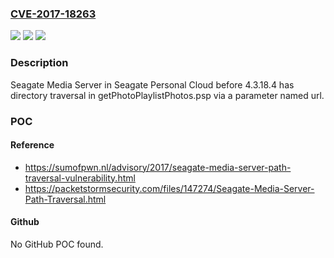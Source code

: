 ### [CVE-2017-18263](https://cve.mitre.org/cgi-bin/cvename.cgi?name=CVE-2017-18263)
![](https://img.shields.io/static/v1?label=Product&message=n%2Fa&color=blue)
![](https://img.shields.io/static/v1?label=Version&message=n%2Fa&color=blue)
![](https://img.shields.io/static/v1?label=Vulnerability&message=n%2Fa&color=brighgreen)

### Description

Seagate Media Server in Seagate Personal Cloud before 4.3.18.4 has directory traversal in getPhotoPlaylistPhotos.psp via a parameter named url.

### POC

#### Reference
- https://sumofpwn.nl/advisory/2017/seagate-media-server-path-traversal-vulnerability.html
- https://packetstormsecurity.com/files/147274/Seagate-Media-Server-Path-Traversal.html

#### Github
No GitHub POC found.

